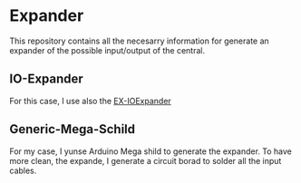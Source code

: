 # Expander

This repository contains all the necesarry information for generate an expander of the possible input/output of the central.

## IO-Expander

For this case, I use also the [EX-IOExpander](https://github.com/DCC-EX/EX-IOExpander)

## Generic-Mega-Schild

For my case, I yunse Arduino Mega shild to generate the expander. To have more clean, the expande, I generate a circuit borad to solder all the input cables.
